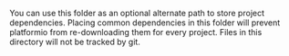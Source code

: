 <!-- markdownlint-disable MD041 /first-line-heading -->
You can use this folder as an optional alternate path to store project dependencies. Placing common dependencies in this folder will prevent platformio from re-downloading them for every project. Files in this directory will not be tracked by git.
